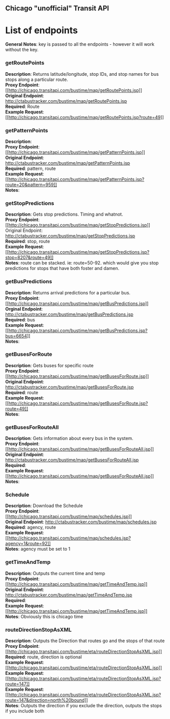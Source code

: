 Chicago "unofficial" Transit API
------




# List of endpoints

**General Notes**: key is passed to all the endpoints - however it will work without the key.

### getRoutePoints

**Description**: Returns latitude/longitude, stop IDs, and stop names for bus stops along a particular route.  
**Proxy Endpoint**: [[http://chicago.transitapi.com/bustime/map/getRoutePoints.jsp]]  
**Original Endpoint**: http://ctabustracker.com/bustime/map/getRoutePoints.jsp  
**Required**: Route  
**Example Request**: [[http://chicago.transitapi.com/bustime/map/getRoutePoints.jsp?route=49]]  

### getPatternPoints

**Description**:  
**Proxy Endpoint**: [[http://chicago.transitapi.com/bustime/map/getPatternPoints.jsp]]  
**Original Endpoint**: http://ctabustracker.com/bustime/map/getPatternPoints.jsp  
**Required**: pattern, route  
**Example Request**: [[http://chicago.transitapi.com/bustime/map/getPatternPoints.jsp?route=20&pattern=959]]  
**Notes**:  

### getStopPredictions

**Description**: Gets stop predictions. Timing and whatnot.  
**Proxy Endpoint**: [[http://chicago.transitapi.com/bustime/map/getStopPredictions.jsp]]  
Original Endpoint: http://ctabustracker.com/bustime/map/getStopPredictions.jsp  
**Required**: stop, route  
**Example Request**: [[http://chicago.transitapi.com/bustime/map/getStopPredictions.jsp?stop=8207&route=49]]  
**Notes**: route can be stacked. ie: route=50-92. which would give you stop predictions for stops that have both foster and damen.  


### getBusPredictions

**Description**: Returns arrival predictions for a particular bus.  
**Proxy Endpoint**: [[http://chicago.transitapi.com/bustime/map/getBusPredictions.jsp]]  
**Orginal Endpoint**: http://ctabustracker.com/bustime/map/getBusPredictions.jsp  
**Required**: bus  
**Example Request**: [[http://chicago.transitapi.com/bustime/map/getBusPredictions.jsp?bus=6654]]  
**Notes**:  


### getBusesForRoute

**Description**: Gets buses for specific route  
**Proxy Endpoint**: [[http://chicago.transitapi.com/bustime/map/getBusesForRoute.jsp]]  
**Original Endpoint**: http://ctabustracker.com/bustime/map/getBusesForRoute.jsp  
**Required**: route  
**Example Request**: [[http://chicago.transitapi.com/bustime/map/getBusesForRoute.jsp?route=49]]  
**Notes**:  


### getBusesForRouteAll

**Description**: Gets information about every bus in the system.  
**Proxy Endpoint**: [[http://chicago.transitapi.com/bustime/map/getBusesForRouteAll.jsp]]  
**Original Endpoint**: http://ctabustracker.com/bustime/map/getBusesForRouteAll.jsp  
**Required**:  
**Example Request**: [[http://chicago.transitapi.com/bustime/map/getBusesForRouteAll.jsp]]  
**Notes**:  


### Schedule

**Description**: Download the Schedule  
**Proxy Endpoint**: [[http://chicago.transitapi.com/bustime/map/schedules.jsp]]  
**Original Endpoint**: http://ctabustracker.com/bustime/map/schedules.jsp  
**Required**: agency, route  
**Example Request**: [[http://chicago.transitapi.com/bustime/map/schedules.jsp?agency=1&route=92]]  
**Notes**: agency must be set to 1  

### getTimeAndTemp

**Description**: Outputs the current time and temp  
**Proxy Endpoint**: [[http://chicago.transitapi.com/bustime/map/getTimeAndTemp.jsp]]  
**Original Endpoint**: http://ctabustracker.com/bustime/map/getTimeAndTemp.jsp  
**Required**:  
**Example Request**:[[http://chicago.transitapi.com/bustime/map/getTimeAndTemp.jsp]]  
**Notes**: Obviously this is chicago time  

### routeDirectionStopAsXML

**Description**: Outputs the Direction that routes go and the stops of that route  
**Proxy Endpoint**: [[http://chicago.transitapi.com/bustime/eta/routeDirectionStopAsXML.jsp]]  
**Required**: route, direction is optional  
**Example Request**:[[http://chicago.transitapi.com/bustime/eta/routeDirectionStopAsXML.jsp]]  
**Example Request**:[[http://chicago.transitapi.com/bustime/eta/routeDirectionStopAsXML.jsp?route=147]]  
**Example Request**:[[http://chicago.transitapi.com/bustime/eta/routeDirectionStopAsXML.jsp?route=147&direction=north%20bound]]  
**Notes**: Outputs the direction if you exclude the direction, outputs the stops if you include both  

